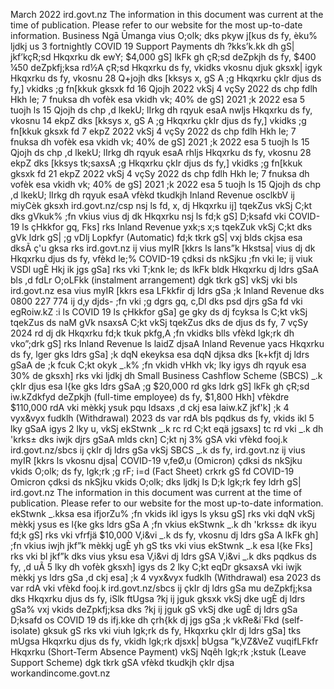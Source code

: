 March 2022 ird.govt.nz The information in this document was current at the time of publication. Please refer to our website for the most up-to-date information. Business Ngā Ūmanga vius O;olk; dks pkyw j\[kus ds fy, èku% ljdkj us 3 fortnightly COVID 19 Support Payments dh ?kks’k.kk dh gS| jkf’kçR;sd Hkqxrku dk ewY; $4,000 gS\] lkFk gh çR;sd deZpkjh ds fy, $400 ¼50 deZpkfj;ksa rd½A çR;sd Hkqxrku ds fy, vkidks vkosnu djuk gksxk| igyk Hkqxrku ds fy, vkosnu 28 Q+jojh dks \[kksys x, gS A ;g Hkqxrku çkIr djus ds fy,\] vkidks ;g fn\[kkuk gksxk fd 16 Qjojh 2022 vkSj 4 vçSy 2022 ds chp fdlh Hkh le; 7 fnuksa dh vofèk esa vkidh vk; 40% de gS\] 2021 ;k 2022 esa 5 tuojh ls 15 Qjojh ds chp ,d lkekU; lIrkg dh rqyuk esaA nwljs Hkqxrku ds fy, vkosnu 14 ekpZ dks \[kksys x, gS A ;g Hkqxrku çkIr djus ds fy,\] vkidks ;g fn\[kkuk gksxk fd 7 ekpZ 2022 vkSj 4 vçSy 2022 ds chp fdlh Hkh le; 7 fnuksa dh vofèk esa vkidh vk; 40% de gS\] 2021 ;k 2022 esa 5 tuojh ls 15 Qjojh ds chp ,d lkekU; lIrkg dh rqyuk esaA rhljs Hkqxrku ds fy, vkosnu 28 ekpZ dks \[kksys tk;saxsA ;g Hkqxrku çkIr djus ds fy,\] vkidks ;g fn\[kkuk gksxk fd 21 ekpZ 2022 vkSj 4 vçSy 2022 ds chp fdlh Hkh le; 7 fnuksa dh vofèk esa vkidh vk; 40% de gS\] 2021 ;k 2022 esa 5 tuojh ls 15 Qjojh ds chp ,d lkekU; lIrkg dh rqyuk esaA vfèkd tkudkjh Inland Revenue osclkbV ij miyCèk gksxh ird.govt.nz/csp nsj ls fd, x, dj Hkqxrku ij\] tqekZus vkSj C;kt dks gVkuk% ;fn vkius vius dj dk Hkqxrku nsj ls fd;k gS\] D;ksafd vki COVID-19 ls çHkkfor gq, Fks\] rks Inland Revenue yxk;s x;s tqekZuk vkSj C;kt dks gVk ldrk gS| ;g vDlj Lopkfyr (Automatic) fd;k tkrk gS| vxj blds ckjsa esa dksÃ ç'u gksa rks ird.govt.nz ij vius myIR \[kkrs ls lans”k Hkstsa| vius dj dk Hkqxrku djus ds fy, vfèkd le;% COVID-19 çdksi ds nkSjku ;fn vki le; ij viuk VSDl ugÈ Hkj ik jgs gSa\] rks vki T;knk le; ds lkFk bldk Hkqxrku dj ldrs gSaA bls ,d fdLr O;oLFkk (instalment arrangement) dgk tkrk gS\] vkSj vki bls ird.govt.nz esa vius myIR \[kkrs esa LFkkfir dj ldrs gSa ;k Inland Revenue dks 0800 227 774 ij d‚y djds- ;fn vki ;g dgrs gq, c‚Dl dks psd djrs gSa fd vki egRoiw.kZ :i ls COVID 19 ls çHkkfor gSa\] ge gky ds dj fcyksa ls C;kt vkSj tqekZus ds naM gVk nsaxsA C;kt vkSj tqekZus dks de djus ds fy, 7 vçSy 2024 rd dj dk Hkqxrku fd;k tkuk pkfg,A ;fn vkidks blls vfèkd lgk;rk dh vko”;drk gS\] rks Inland Revenue ls laidZ djsaA Inland Revenue yacs Hkqxrku ds fy, lger gks ldrs gSa\] ;k dqN ekeyksa esa dqN djksa dks \[k+kfjt dj ldrs gSaA de ;k fcuk C;kt okyk \_.k% ;fn vkidh vHkh vk; lky igys dh rqyuk esa 30% de gksxh\] rks vki ljdkj dh Small Business Cashflow Scheme (SBCS) \_.k çkIr djus esa l{ke gks ldrs gSaA ;g $20,000 rd gks ldrk gS\] lkFk gh çR;sd iw.kZdkfyd deZpkjh (full-time employee) ds fy, $1,800 Hkh\] vfèkdre $110,000 rdA vki mèkkj ysuk pqu ldsaxs ,d ckj esa laiw.kZ jkf'k\] ;k 4 vyx&vyx fudklh (Withdrawal) 2023 ds var rdA bls pqdkus ds fy, vkids ikl 5 lky gSaA igys 2 lky u, vkSj ekStwnk \_.k rc rd C;kt eqä jgsaxs\] tc rd vki \_.k dh 'krks± dks iwjk djrs gSaA mlds ckn\] C;kt nj 3% gSA vki vfèkd fooj.k ird.govt.nz/sbcs ij çkIr dj ldrs gSa vkSj SBCS \_.k ds fy, ird.govt.nz ij vius myIR \[kkrs ls vkosnu djsa| COVID-19 v‚feØ‚u (Omicron) çdksi ds nkSjku vkids O;olk; ds fy, lgk;rk ;g rF; i=d (Fact Sheet) crkrk gS fd COVID-19 Omicron çdksi ds nkSjku vkids O;olk; dks ljdkj ls D;k lgk;rk fey ldrh gS| ird.govt.nz The information in this document was current at the time of publication. Please refer to our website for the most up-to-date information. ekStwnk \_.kksa esa ifjorZu% ;fn vkids ikl igys ls yksu gS\] rks vki dqN vkSj mèkkj ysus es l{ke gks ldrs gSa A ;fn vkius ekStwnk \_.k dh 'krkss± dk ikyu fd;k gS\] rks vki vfrfjä $10,000 V‚i&vi \_.k ds fy, vkosnu dj ldrs gSa A lkFk gh\] ;fn vkius iwjh jkf”k mèkkj ugÈ yh gS tks vki vius ekStwnk \_.k esa l{ke Fks\] rks vki bl jkf”k dks vius yksu esa V‚i&vi dj ldrs gSA V‚i&vi \_.k dks pqdkus ds fy, ,d uÃ 5 lky dh vofèk gksxh\] igys ds 2 lky C;kt eqDr gksaxsA vki iwjk mèkkj ys ldrs gSa ,d ckj esa\] ;k 4 vyx&vyx fudklh (Withdrawal) esa 2023 ds var rdA vki vfèkd fooj.k ird.govt.nz/sbcs ij çkIr dj ldrs gSa mu deZpkfj;ksa dks Hkqxrku djus ds fy, iSlk ftUgsa ?kj ij jguk gksxk vkSj dke ugÈ dj ldrs gSa% vxj vkids deZpkfj;ksa dks ?kj ij jguk gS vkSj dke ugÈ dj ldrs gSa D;ksafd os COVID 19 ds ifj.kke dh çrh{kk dj jgs gSa ;k vkRe&i\`Fkd (self-isolate) gksuk gS rks vki viuh lgk;rk ds fy, Hkqxrku çkIr dj ldrs gSa\] tks mUgsa Hkqxrku djus ds fy, vkidh lgk;rk djsxk| bUgsa ”k‚VZ&VeZ vuqifLFkfr Hkqxrku (Short-Term Absence Payment) vkSj Nqêh lgk;rk ;kstuk (Leave Support Scheme) dgk tkrk gSA vfèkd tkudkjh çkIr djsa workandincome.govt.nz